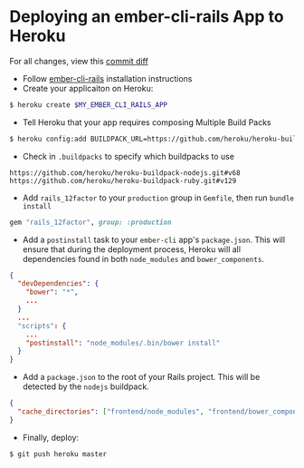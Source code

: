 Deploying an ember-cli-rails App to Heroku
==========================================

For all changes, view this [commit diff][sha]

* Follow [ember-cli-rails](https://github.com/rwz/ember-cli-rails#readme) installation instructions
* Create your applicaiton on Heroku:

```bash
$ heroku create $MY_EMBER_CLI_RAILS_APP
```


* Tell Heroku that your app requires composing Multiple Build Packs

```bash
$ heroku config:add BUILDPACK_URL=https://github.com/heroku/heroku-buildpack-multi.git
```

* Check in `.buildpacks` to specify which buildpacks to use

```
https://github.com/heroku/heroku-buildpack-nodejs.git#v68
https://github.com/heroku/heroku-buildpack-ruby.git#v129
```

* Add `rails_12factor` to your `production` group in `Gemfile`, then run `bundle install`

```ruby
gem "rails_12factor", group: :production
```


* Add a `postinstall` task to your `ember-cli` app's `package.json`. This will
  ensure that during the deployment process, Heroku will all dependencies found
  in both `node_modules` and `bower_components`.

```json
{
  "devDependencies": {
    "bower": "*",
    ...
  }
  ...
  "scripts": {
    ...
    "postinstall": "node_modules/.bin/bower install"
  }
}
```

* Add a `package.json` to the root of your Rails project. This will be detected
  by the `nodejs` buildpack.

```json
{
  "cache_directories": ["frontend/node_modules", "frontend/bower_components"]
}
```

* Finally, deploy:

```bash
$ git push heroku master
```

[sha]: https://github.com/seanpdoyle/ember-cli-rails-heroku-example/commit/9bc829fc7a061dee879a2cf9b95e9f2b3ee92ec3
